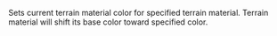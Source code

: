 Sets current terrain material color for specified terrain material. Terrain material will shift its base color toward specified color.